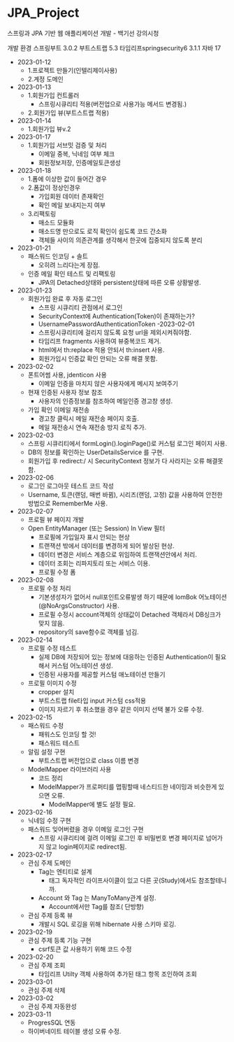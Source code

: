 # JPA_Project
스프링과 JPA 기반 웹 애플리케이션 개발 - 백기선 강의시청

개발 환경
스프링부트 3.0.2
부트스트랩 5.3
타임리프springsecurity6 3.1.1
자바 17

- 2023-01-12 
  - 1.프로젝트 만들기(인텔리제이사용)
  - 2.계정 도메인
- 2023-01-13
  - 1.회원가입 컨트롤러
    - 스프링시큐리티 적용(버전업으로 사용가능 메서드 변경됨.)
  - 2.회원가입 뷰(부트스트랩 적용)
- 2023-01-14
  - 1.회원가입 뷰v.2
- 2023-01-17
  - 1.회원가입 서브밋 검증 및 처리
    - 이메일 중복, 닉네임 여부 체크
    - 회원정보저장, 인증메일토큰생성
- 2023-01-18
  - 1.폼에 이상한 값이 들어간 경우
  - 2.폼값이 정상인경우
    - 가입회원 데이터 존재확인
    - 확인 메일 보내지는지 여부
  - 3.리팩토링
    - 매소드 모듈화
    - 매소드명 만으로도 로직 확인이 쉽도록 코드 간소화
    - 객체들 사이의 의존관계를 생각해서 한곳에 집중되지 않도록 분리
- 2023-01-21
  - 패스워드 인코딩 + 솔트
    - 오히려 느리다는게 장점.
  - 인증 메일 확인 테스트 및 리팩토링
    - JPA의 Detached상태와 persistent상태에 따른 오류 상황발생.
- 2023-01-23
  - 회원가입 완료 후 자동 로그인
    - 스프링 시큐리티 관점에서 로그인
    - SecurityContext에 Authentication(Token)이 존재하는가?
    - UsernamePasswordAuthenticationToken
-2023-02-01
    - 스프링시큐리티에 걸리지 않도록 요청 url을 제외시켜줘야함.
    - 타임리프 fragments 사용하여 뷰중복코드 제거.
    - html에서 th:replace 적용 안되서 th:insert 사용.
    - 회원가입시 인증값 확인 안되는 오류 해결 못함.
- 2023-02-02
  - 폰트어썸 사용, jdenticon 사용
    - 이메일 인증을 마치지 않은 사용자에게 메시지 보여주기
  - 현재 인증된 사용자 정보 참조
    - 사용자의 인증정보를 참조하여 메일인증 경고창 생성.
  - 가입 확인 이메일 재전송
    - 경고창 클릭시 메일 재전송 페이지 호출.
    - 메일 재전송시 연속 재전송 방지 로직 추가.
- 2023-02-03
  - 스프링 시큐리티에서 formLogin().loginPage()로 커스텀 로그인 페이지 사용.
  - DB의 정보를 확인하는 UserDetailsService 를 구현.
  - 회원가입 후 redirect:/ 시 SecurityContext 정보가 다 사라지는 오류 해결못함.
- 2023-02-06
  - 로그인 로그아웃 테스트 코드 작성
  - Username, 토큰(랜덤, 매번 바뀜), 시리즈(랜덤, 고정) 값을 사용하여 안전한 방법으로 RememberMe 사용.
- 2023-02-07
  - 프로필 뷰 페이지 개발
  - Open EntityManager (또는 Session) In View 필터
    - 프로필에 가입일자 표시 안되는 현상
    - 트랜잭션 밖에서 데이터를 변경하게 되어 발상된 현상.
    - 데이터 변경은 서비스 계층으로 위임하여 트랜잭션안에서 처리.
    - 데이터 조회는 리파지토리 또는 서비스 이용.
    - 프로필 수정 폼
- 2023-02-08
  - 프로필 수정 처리
    - 기본생성자가 없어서 null포인트오류발생 하기 때문에 lomBok 어노테이션(@NoArgsConstructor) 사용.
    - 프로필 수정시 account객체의 상태값이 Detached 객체라서 DB싱크가 맞지 않음.
    - repository의 save함수로 객체를 넘김.
- 2023-02-14
  - 프로필 수정 테스트
    - 실제 DB에 저장되어 있는 정보에 대응하는 인증된 Authentication이 필요해서 커스텀 어노테이션 생성.
    - 인증된 사용자를 제공할 커스텀 애노테이션 만들기
  - 프로필 이미지 수정
    - cropper 설치
    - 부트스트랩 file타입 input 커스텀 css적용
    - 이미지 자르기 후 취소했을 경우 같은 이미지 선택 불가 오류 수정.
- 2023-02-15
  - 패스워드 수정
    - 패워스도 인코딩 할 것!
    - 패스워드 테스트
  - 알림 설정 구현
    - 부트스트랩 버전업으로 class 이름 변경
  - ModelMapper 라이브러리 사용
    - 코드 정리
    - ModelMapper가 프로퍼티를 맵핑할때 네스티드한 네이밍과 비슷한게 있으면 오류.
      - ModelMapper에 별도 설정 필요.
- 2023-02-16
  - 닉네임 수정 구현
  - 패스워드 잊어버렸을 경우 이메일 로그인 구현
    - 스프링 시큐리티에 걸려 이메일 로그인 후 비밀번호 변경 페이지로 넘어가지 않고 login페이지로 redirect됨.
- 2023-02-17
  - 관심 주제 도메인
    - Tag는 엔티티로 설계
      - 태그 독자적인 라이프사이클이 있고 다른 곳(Study)에서도 참조할테니까.
    - Account 와 Tag 는 ManyToMany관계 설정.
      - Account에서만 Tag를 참조( 단방향)
  - 관심 주제 등록 뷰
    - 개발시 SQL 로깅을 위해 hibernate 사용 스키마 로깅.
- 2023-02-19
  - 관심 주제 등록 기능 구현
    - csrf토큰 값 사용하기 위해 코드 수정
- 2023-02-20
  - 관심 주제 조회
    - 타임리프 Utilty 객체 사용하여 추가된 태그 항목 조인하여 조회
- 2023-03-01
  - 관심 주제 삭제
- 2023-03-02
  - 관심 주제 자동완성
- 2023-03-11
  - ProgresSQL 연동
  - 하이버네이트 테이블 생성 오류 수정.